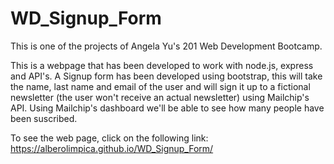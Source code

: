 # WD_Signup_Form

This is one of the projects of Angela Yu's 201 Web Development Bootcamp.

This is a webpage that has been developed to work with node.js, express and API's. A Signup form has been developed using bootstrap, this will take the name, last name and email of the user and will sign it up to a fictional newsletter (the user won't receive an actual newsletter) using Mailchip's API. Using Mailchip's dashboard we'll be able to see how many people have been suscribed.

To see the web page, click on the following link: https://alberolimpica.github.io/WD_Signup_Form/
